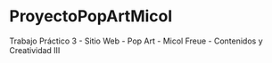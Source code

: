 # ProyectoPopArtMicol
Trabajo Práctico 3 - Sitio Web - Pop Art - Micol Freue - Contenidos y Creatividad III
